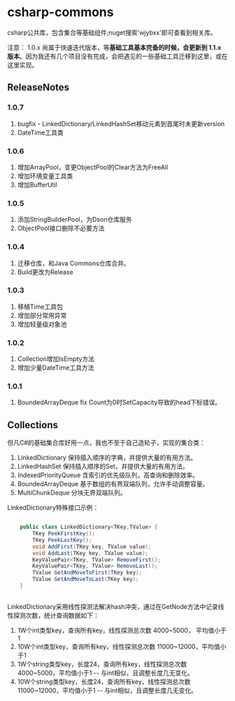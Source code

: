 # csharp-commons

csharp公共库，包含集合等基础组件;nuget搜索'wjybxx'即可查看到相关库。

注意： 1.0.x 尚属于快速迭代版本，等**基础工具基本完备的时候，会更新到 1.1.x 版本**。因为我还有几个项目没有完成，会把遇见的一些基础工具迁移到这里，或在这里实现。

## ReleaseNotes

### 1.0.7

1. bugfix - LinkedDictionary/LinkedHashSet移动元素到首尾时未更新version
2. DateTime工具类

### 1.0.6

1. 增加ArrayPool，变更ObjectPool的Clear方法为FreeAll
2. 增加环境变量工具类
3. 增加BufferUtil

### 1.0.5

1. 添加StringBuilderPool，为Dson仓库服务
2. ObjectPool接口删除不必要方法

### 1.0.4

1. 迁移仓库，和Java Commons仓库合并。
2. Build更改为Release

### 1.0.3

1. 移植Time工具包
2. 增加部分常用异常
3. 增加轻量级对象池

### 1.0.2

1. Collection增加IsEmpty方法
2. 增加少量DateTime工具方法

### 1.0.1

1. BoundedArrayDeque fix Count为0时SetCapacity导致的head下标错误。

## Collections

但凡C#的基础集合库好用一点，我也不至于自己造轮子，实现的集合类：

1. LinkedDictionary 保持插入顺序的字典，并提供大量的有用方法。
2. LinkedHashSet 保持插入顺序的Set，并提供大量的有用方法。
3. IndexedPriorityQueue 含索引的优先级队列，高查询和删除效率。
4. BoundedArrayDeque 基于数组的有界双端队列，允许手动调整容量。
5. MultiChunkDeque 分块无界双端队列。

LinkedDictionary特殊接口示例：

```csharp

    public class LinkedDictionary<TKey,TValue> {
        TKey PeekFirstKey();
        TKey PeekLastKey();
        void AddFirst(TKey key, TValue value);
        void AddLast(TKey key, TValue value);
        KeyValuePair<TKey, TValue> RemoveFirst();
        KeyValuePair<TKey, TValue> RemoveLast();
        TValue GetAndMoveToFirst(TKey key);        
        TValue GetAndMoveToLast(TKey key);
    }
    
```

LinkedDictionary采用线性探测法解决hash冲突，通过在GetNode方法中记录线性探测次数，统计查询数据如下：

1. 1W个int类型key，查询所有key，线性探测总次数 4000~5000， 平均值小于1
2. 10W个int类型key，查询所有key，线性探测总次数 11000~12000，平均值小于1
3. 1W个string类型key，长度24，查询所有key，线性探测总次数 4000~5000，平均值小于1 -- 与int相似，且调整长度几无变化。
4. 10W个string类型key，长度24，查询所有key，线性探测总次数 11000~12000，平均值小于1 -- 与int相似，且调整长度几无变化。
